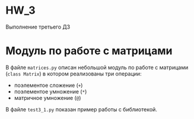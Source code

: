 # HW_3

Выполнение третьего ДЗ

# Модуль по работе с матрицами

В файле `matrices.py` описан небольшой модуль по работе с матрицами (`class Matrix`) в котором реализованы три операции:
- поэлементое сложение (`+`)
- поэлементое умножение (`*`)
- матричное умножение (`@`)

В файле `test3_1.py` показан пример работы с библиотекой.